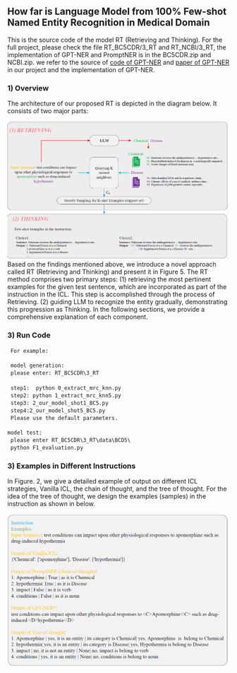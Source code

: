## How far is Language Model from 100% Few-shot Named Entity Recognition in Medical Domain
This is the source code of the model RT (Retrieving and Thinking). For the full project, please check the file RT_BC5CDR/3_RT and RT_NCBI/3_RT, the implementation of GPT-NER  and PromptNER is in the BC5CDR.zip and NCBI.zip.
we refer to the source of [code of GPT-NER](https://github.com/ShuheWang1998/GPT-NER) and [paper of GPT-NER ](https://arxiv.org/abs/2304.10428) in our project and the implementation of GPT-NER.

### 1) Overview

The architecture of our proposed RT is depicted in the diagram below.   It consists of two major parts:

<img src="https://github.com/ToneLi/RT-Retrieving-and-Thinking/blob/main/RT_framework.png" width="500"/>
Based on the findings mentioned above, we introduce a novel approach called RT (Retrieving and Thinking) and present it in Figure 5. The RT
method comprises two primary steps: (1) retrieving the most pertinent examples for the given test sentence, which are incorporated as part of the instruction 
in the ICL. This step is accomplished through the process of Retrieving. (2) guiding LLM to recognize the entity gradually, demonstrating this
progression as Thinking. In the following sections, we provide a comprehensive explanation of each component.


### 3) Run Code

```markdown
 For example: 

 model generation:
 please enter: RT_BC5CDR\3_RT

 step1:  python 0_extract_mrc_knn.py
 step2: python 1_extract_mrc_knn5.py
 step3: 2_our_model_shot1_BC5.py
 step4:2_our_model_shot5_BC5.py 
 Please use the default parameters.

model test:
 please enter RT_BC5CDR\3_RT\data\BCD5\
 python F1_evaluation.py
```

### 3) Examples in Different Instructions 
In Figure. 2, we give a detailed example of output on different ICL strategies, Vanilla ICL, the chain
of thought, and the tree of thought. For the idea of the tree of thought, we design the
examples (samples) in the instruction as shown in below. 

<img src="https://github.com/ToneLi/RT-Retrieving-and-Thinking/blob/main/different_output.png" width="500"/>

